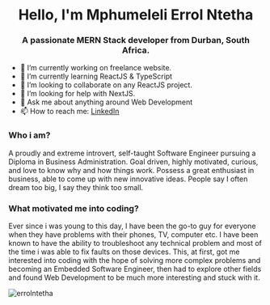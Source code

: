 

<h1 align="center">Hello, I'm Mphumeleli Errol Ntetha </h1>
<h3 align="center">A passionate MERN Stack developer from Durban, South Africa.</h3>


<!-- ![Anurag's GitHub stats](https://github-readme-stats.vercel.app/api?username=ErrolNtetha&show_icons=true&theme=radical) -->

<!-- <p align="left"> <img src="https://komarev.com/ghpvc/?username=errolntetha&label=Profile%20views&color=0e75b6&style=flat" alt="errolntetha" /> </p>

<p align="left"> <a href="https://twitter.com/errolrsa_" target="blank"><img src="https://img.shields.io/twitter/follow/errolrsa_?logo=twitter&style=for-the-badge" alt="errolrsa_" /></a> </p> -->

- 🔭 I’m currently working on freelance website.
- 🌱 I’m currently learning ReactJS & TypeScript
- 👯 I’m looking to collaborate on any ReactJS project.
- 🤔 I’m looking for help with NextJS.
- 💬 Ask me about anything around Web Development
- 📫 How to reach me: <a href="www.linkedin.com/in/errolrsa" target="blank"> LinkedIn </a>

### Who i am?
A proudly and extreme introvert, self-taught Software Engineer pursuing a Diploma in Business Administration. Goal driven, highly motivated, curious, and love to know why and how things work. Possess a great enthusiast in business, able to come up with new innovative ideas. People say I often dream too big, I say they think too small.

### What motivated me into coding?
Ever since i was young to this day, I have been the go-to guy for everyone when they have problems with their phones, TV, computer etc. I have been known to have the ability to troubleshoot any technical problem and most of the time i was able to fix faults on those devices. This, at first, got me interested into coding with the hope of solving more complex problems and becoming an Embedded Software Engineer, then had to explore other fields and found Web Development to be much more interesting and stuck with it.


<!-- <h3 align="left">Connect with me:</h3>
<p align="left">
<a href="https://twitter.com/errolrsa_" target="blank"><img align="center" src="https://raw.githubusercontent.com/rahuldkjain/github-profile-readme-generator/master/src/images/icons/Social/twitter.svg" alt="errolrsa_" height="30" width="40" /></a>
</p> -->

<!-- <h3 align="left">Languages and Tools:</h3>
<p align="left"> <a href="https://www.cprogramming.com/" target="_blank" rel="noreferrer"> <img src="https://raw.githubusercontent.com/devicons/devicon/master/icons/c/c-original.svg" alt="c" width="40" height="40"/> </a> <a href="https://www.w3schools.com/css/" target="_blank" rel="noreferrer"> <img src="https://raw.githubusercontent.com/devicons/devicon/master/icons/css3/css3-original-wordmark.svg" alt="css3" width="40" height="40"/> </a> <a href="https://expressjs.com" target="_blank" rel="noreferrer"> <img src="https://raw.githubusercontent.com/devicons/devicon/master/icons/express/express-original-wordmark.svg" alt="express" width="40" height="40"/> </a> <a href="https://www.figma.com/" target="_blank" rel="noreferrer"> <img src="https://www.vectorlogo.zone/logos/figma/figma-icon.svg" alt="figma" width="40" height="40"/> </a> <a href="https://git-scm.com/" target="_blank" rel="noreferrer"> <img src="https://www.vectorlogo.zone/logos/git-scm/git-scm-icon.svg" alt="git" width="40" height="40"/> </a> <a href="https://www.w3.org/html/" target="_blank" rel="noreferrer"> <img src="https://raw.githubusercontent.com/devicons/devicon/master/icons/html5/html5-original-wordmark.svg" alt="html5" width="40" height="40"/> </a> <a href="https://developer.mozilla.org/en-US/docs/Web/JavaScript" target="_blank" rel="noreferrer"> <img src="https://raw.githubusercontent.com/devicons/devicon/master/icons/javascript/javascript-original.svg" alt="javascript" width="40" height="40"/> </a> <a href="https://www.linux.org/" target="_blank" rel="noreferrer"> <img src="https://raw.githubusercontent.com/devicons/devicon/master/icons/linux/linux-original.svg" alt="linux" width="40" height="40"/> </a> <a href="https://www.mongodb.com/" target="_blank" rel="noreferrer"> <img src="https://raw.githubusercontent.com/devicons/devicon/master/icons/mongodb/mongodb-original-wordmark.svg" alt="mongodb" width="40" height="40"/> </a> <a href="https://nodejs.org" target="_blank" rel="noreferrer"> <img src="https://raw.githubusercontent.com/devicons/devicon/master/icons/nodejs/nodejs-original-wordmark.svg" alt="nodejs" width="40" height="40"/> </a> <a href="https://postman.com" target="_blank" rel="noreferrer"> <img src="https://www.vectorlogo.zone/logos/getpostman/getpostman-icon.svg" alt="postman" width="40" height="40"/> </a> <a href="https://reactjs.org/" target="_blank" rel="noreferrer"> <img src="https://raw.githubusercontent.com/devicons/devicon/master/icons/react/react-original-wordmark.svg" alt="react" width="40" height="40"/> </a> <a href="https://redux.js.org" target="_blank" rel="noreferrer"> <img src="https://raw.githubusercontent.com/devicons/devicon/master/icons/redux/redux-original.svg" alt="redux" width="40" height="40"/> </a> <a href="https://sass-lang.com" target="_blank" rel="noreferrer"> <img src="https://raw.githubusercontent.com/devicons/devicon/master/icons/sass/sass-original.svg" alt="sass" width="40" height="40"/> </a> </p> -->

<!-- <p><img align="left" src="https://github-readme-stats.vercel.app/api/top-langs?username=errolntetha&show_icons=true&locale=en&layout=compact" alt="errolntetha" /></p> -->


<p><img align="center" src="https://github-readme-streak-stats.herokuapp.com/?user=errolntetha&" alt="errolntetha" /></p>



<!--
**ErrolNtetha/ErrolNtetha** is a ✨ _special_ ✨ repository because its `README.md` (this file) appears on your GitHub profile.

Here are some ideas to get you started:

- 🔭 I’m currently working on ...
- 🌱 I’m currently learning ...
- 👯 I’m looking to collaborate on ...
- 🤔 I’m looking for help with ...
- 💬 Ask me about ...
- 📫 How to reach me: ...
- 😄 Pronouns: ...
- ⚡ Fun fact: ...
-->
